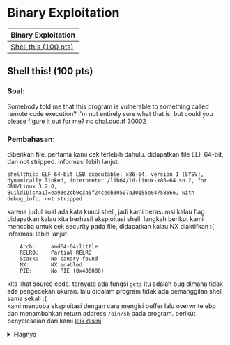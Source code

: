 # Binary Exploitation

| Binary Exploitation  |
| ------------- |
| [Shell this (100 pts)](#shell-this-100-pts)|

## Shell this! (100 pts)

### Soal:
Somebody told me that this program is vulnerable to something called remote code execution?
I'm not entirely sure what that is, but could you please figure it out for me?
nc chal.duc.tf 30002

### Pembahasan:
diberikan file. pertama kami cek terlebih dahulu. didapatkan file ELF 64-bit, dan not stripped. informasi lebih lanjut:
```
shellthis: ELF 64-bit LSB executable, x86-64, version 1 (SYSV), dynamically linked, interpreter /lib64/ld-linux-x86-64.so.2, for GNU/Linux 3.2.0, BuildID[sha1]=ea93e2cb9c3a5f24ceeb30507a30155e04758666, with debug_info, not stripped
```
karena judul soal ada kata kunci shell, jadi kami berasumsi kalau flag didapatkan kalau kita berhasil eksploitasi shell. langkah berikut kami mencoba untuk cek security pada file, didapatkan kalau NX diaktifkan :( informasi lebih lanjut:
```
	Arch:     amd64-64-little
    RELRO:    Partial RELRO
    Stack:    No canary found
    NX:       NX enabled
    PIE:      No PIE (0x400000)
```
kita lihat source code. ternyata ada fungsi `gets` itu adalah bug dimana tidak ada pengecekan ukuran. lalu didalam program tidak ada pemanggilan shell sama sekali :(  
kami mencoba eksploitasi dengan cara mengisi buffer lalu overwrite ebp dan menambahkan return address `/bin/sh` pada program.
berikut penyelesaian dari kami [klik disini](https://github.com/ahm4ddm/Arsip-WU/tree/binary/Down%20Under%20CTF%202020/pwn/shellthis/solver.py)

<details>
<summary>Flagnya</summary>
DUCTF{h0w_d1d_you_c4LL_That_funCT10n?!?!?}
</details>

